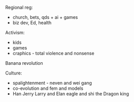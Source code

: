 Regional reg:
- church, bets, qds + ai + games
- biz dev, Ed, health

Activism:
- kids
- games
- craphics - total violence and nonsense

Banana revolution

Culture:
- spalightenment - neven and wei gang
- co-evolution and fem and models
- Han Jerry Larry and Elan eagle and shi the Dragon king